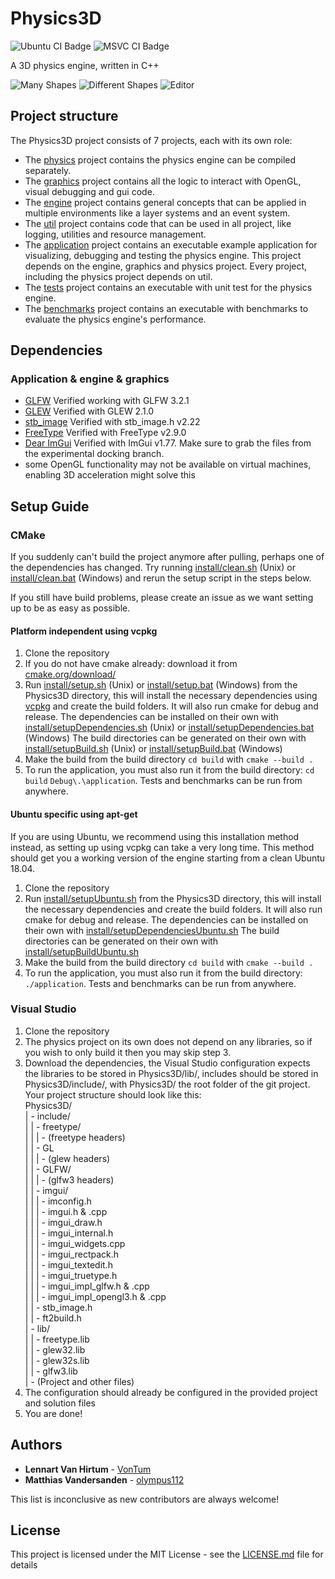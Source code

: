 # Physics3D
![Ubuntu CI Badge](https://github.com/ThePhysicsGuys/Physics3D/workflows/Ubuntu/badge.svg)
![MSVC CI Badge](https://github.com/ThePhysicsGuys/Physics3D/workflows/MSVC/badge.svg)

A 3D physics engine, written in C++

![Many Shapes](https://media.discordapp.net/attachments/378983421936140300/638494259452051480/unknown.png?width=1152&height=664)
![Different Shapes](https://i.imgur.com/h62AI58.jpg)
![Editor](https://cdn.discordapp.com/attachments/378983421936140300/779017688650743828/Screenshot_1.png)

## Project structure
The Physics3D project consists of 7 projects, each with its own role:
- The [physics](/physics) project contains the physics engine can be compiled separately.  
- The [graphics](/graphics) project contains all the logic to interact with OpenGL, visual debugging and gui code.
- The [engine](/engine) project contains general concepts that can be applied in multiple environments like a layer systems and an event system.
- The [util](/util) project contains code that can be used in all project, like logging, utilities and resource management.
- The [application](/application) project contains an executable example application for visualizing, debugging and testing the physics engine. This project depends on the engine, graphics and physics project. Every project, including the physics project depends on util. 
- The [tests](/tests) project contains an executable with unit test for the physics engine.
- The [benchmarks](/benchmarks) project contains an executable with benchmarks to evaluate the physics engine's performance.

## Dependencies
### Application & engine & graphics
- [GLFW](https://www.glfw.org/) Verified working with GLFW 3.2.1  
- [GLEW](http://glew.sourceforge.net/) Verified with GLEW 2.1.0
- [stb_image](https://github.com/nothings/stb) Verified with stb_image.h v2.22
- [FreeType](https://www.freetype.org/) Verified with FreeType v2.9.0
- [Dear ImGui](https://github.com/ocornut/imgui/tree/docking) Verified with ImGui v1.77. Make sure to grab the files from the experimental docking branch.
- some OpenGL functionality may not be available on virtual machines, enabling 3D acceleration might solve this

## Setup Guide

### CMake
If you suddenly can't build the project anymore after pulling, perhaps one of the dependencies has changed. Try running [install/clean.sh](/install/clean.sh) (Unix) or [install/clean.bat](/install/clean.bat) (Windows) and rerun the setup script in the steps below. 

If you still have build problems, please create an issue as we want setting up to be as easy as possible. 

#### Platform independent using vcpkg
1. Clone the repository
2. If you do not have cmake already: download it from [cmake.org/download/](https://cmake.org/download/)
3. Run [install/setup.sh](/install/setup.sh) (Unix) or [install/setup.bat](/install/setup.bat) (Windows) from the Physics3D directory, this will install the necessary dependencies using [vcpkg](https://github.com/microsoft/vcpkg) and create the build folders. It will also run cmake for debug and release. 
  The dependencies can be installed on their own with [install/setupDependencies.sh](/install/setupDependencies.sh) (Unix) or [install/setupDependencies.bat](/install/setupDependencies.bat) (Windows)
  The build directories can be generated on their own with [install/setupBuild.sh](/install/setupBuild.sh) (Unix) or [install/setupBuild.bat](/install/setupBuild.bat) (Windows)
4. Make the build from the build directory `cd build` with `cmake --build .`
5. To run the application, you must also run it from the build directory: `cd build` `Debug\.\application`. Tests and benchmarks can be run from anywhere. 

#### Ubuntu specific using apt-get
If you are using Ubuntu, we recommend using this installation method instead, as setting up using vcpkg can take a very long time. This method should get you a working version of the engine starting from a clean Ubuntu 18.04. 

1. Clone the repository
2. Run [install/setupUbuntu.sh](/install/setupUbuntu.sh) from the Physics3D directory, this will install the necessary dependencies and create the build folders. It will also run cmake for debug and release. 
  The dependencies can be installed on their own with [install/setupDependenciesUbuntu.sh](/install/setupDependenciesUbuntu.sh)
  The build directories can be generated on their own with [install/setupBuildUbuntu.sh](/install/setupBuildUbuntu.sh)
3. Make the build from the build directory `cd build` with `cmake --build .`
4. To run the application, you must also run it from the build directory: `./application`. Tests and benchmarks can be run from anywhere. 

### Visual Studio
1. Clone the repository
2. The physics project on its own does not depend on any libraries, so if you wish to only build it then you may skip step 3.
3. Download the dependencies, the Visual Studio configuration expects the libraries to be stored in Physics3D/lib/, includes should be stored in Physics3D/include/, with Physics3D/ the root folder of the git project. 
  Your project structure should look like this:  
  Physics3D/  
  | - include/  
  | | - freetype/  
  | | | - (freetype headers)  
  | | - GL  
  | | | - (glew headers)  
  | | - GLFW/  
  | | | - (glfw3 headers)  
  | | - imgui/  
  | | | - imconfig.h  
  | | | - imgui.h & .cpp  
  | | | - imgui_draw.h  
  | | | - imgui_internal.h  
  | | | - imgui_widgets.cpp  
  | | | - imgui_rectpack.h  
  | | | - imgui_textedit.h  
  | | | - imgui_truetype.h  
  | | | - imgui_impl_glfw.h & .cpp  
  | | | - imgui_impl_opengl3.h & .cpp  
  | | - stb_image.h  
  | | - ft2build.h  
  | - lib/  
  | | - freetype.lib  
  | | - glew32.lib  
  | | - glew32s.lib  
  | | - glfw3.lib   
  | - (Project and other files)  
4. The configuration should already be configured in the provided project and solution files
5. You are done!

## Authors
* **Lennart Van Hirtum** - [VonTum](https://github.com/VonTum)
* **Matthias Vandersanden** - [olympus112](https://github.com/olympus112)

This list is inconclusive as new contributors are always welcome! 

## License
This project is licensed under the MIT License - see the [LICENSE.md](LICENSE.md) file for details
